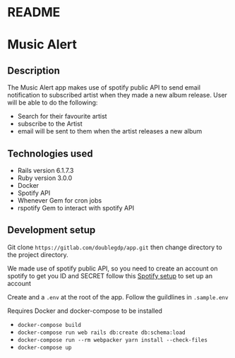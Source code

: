 # README

# Music Alert

## Description

The Music Alert app makes use of spotify public API to send email notification to subscribed artist when they made a new album release.
User will be able to do the following:
- Search for their favourite artist
- subscribe to the Artist
- email will be sent to them when the artist releases a new album

## Technologies used
- Rails version 6.1.7.3
- Ruby version 3.0.0
- Docker
- Spotify API
- Whenever Gem for cron jobs
- rspotify Gem to interact with spotify API

## Development setup

Git clone `https://gitlab.com/doublegdp/app.git` then change directory to the project directory.

We made use of spotify public API, so you need to create an account on spotify to get you ID and SECRET
follow this [Spotify setup](https://developer.spotify.com/documentation/web-api/tutorials/getting-started#request-an-access-token) to set up an account

Create and a `.env` at the root of the app. Follow the guildlines in `.sample.env`

Requires Docker and docker-compose to be installed

- `docker-compose build`
- `docker-compose run web rails db:create db:schema:load`
- `docker-compose run --rm webpacker yarn install --check-files`
- `docker-compose up`











